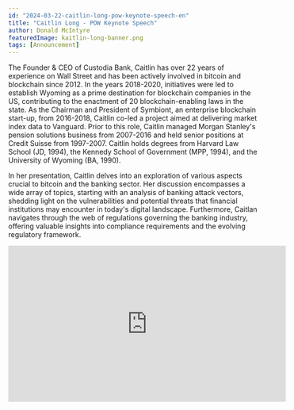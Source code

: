 ```yaml
---
id: "2024-03-22-caitlin-long-pow-keynote-speech-en"
title: "Caitlin Long - POW Keynote Speech"
author: Donald McIntyre
featuredImage: kaitlin-long-banner.png
tags: [Announcement]
---
```


The Founder & CEO of Custodia Bank, Caitlin has over 22 years of experience on Wall Street and has been actively involved in bitcoin and blockchain since 2012. In the years 2018-2020, initiatives were led to establish Wyoming as a prime destination for blockchain companies in the US, contributing to the enactment of 20 blockchain-enabling laws in the state. As the Chairman and President of Symbiont, an enterprise blockchain start-up, from 2016-2018, Caitlin co-led a project aimed at delivering market index data to Vanguard. Prior to this role, Caitlin managed Morgan Stanley's pension solutions business from 2007-2016 and held senior positions at Credit Suisse from 1997-2007.  Caitlin holds degrees from Harvard Law School (JD, 1994), the Kennedy School of Government (MPP, 1994), and the University of Wyoming (BA, 1990).

In her presentation, Caitlin delves into an exploration of various aspects crucial to bitcoin and the banking sector. Her discussion encompasses a wide array of topics, starting with an analysis of banking attack vectors, shedding light on the vulnerabilities and potential threats that financial institutions may encounter in today's digital landscape. Furthermore, Caitlan navigates through the web of regulations governing the banking industry, offering valuable insights into compliance requirements and the evolving regulatory framework.

<iframe width="560" height="315" src="https://www.youtube.com/embed/Z10ON7ohrBA?si=Ub0mDWfnzOLNSFPd" title="YouTube video player" frameborder="0" allow="accelerometer; autoplay; clipboard-write; encrypted-media; gyroscope; picture-in-picture; web-share" allowfullscreen></iframe>
